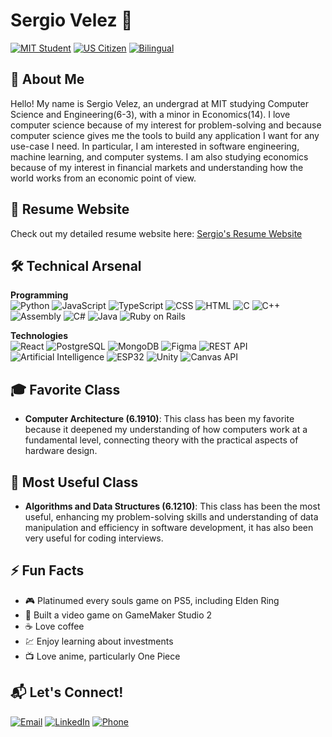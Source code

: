 # Sergio Velez 🚀

[![MIT Student](https://img.shields.io/badge/MIT-CS%20&%20Engineering-blue?logo=mit)](https://web.mit.edu)
[![US Citizen](https://img.shields.io/badge/US-Citizen-%230288D1)](https://github.com/svelez1129)
[![Bilingual](https://img.shields.io/badge/English%20%26%20Spanish-Native-%23FFD700)](https://github.com/svelez1129)


## 👋 About Me
Hello! My name is Sergio Velez, an undergrad at MIT studying Computer Science and Engineering(6-3), with a minor in Economics(14). I love
computer science because of my interest for problem-solving and because computer science gives me the tools to build any application I want
for any use-case I need. In particular, I am interested in software engineering, machine learning, and computer systems. I am also studying
economics because of my interest in financial markets and understanding how the world works from an economic point of view.

## 📄 Resume Website  
Check out my detailed resume website here: [Sergio's Resume Website](https://svelez1129.github.io/sergio-resume/)

## 🛠️ Technical Arsenal

**Programming**  
![Python](https://img.shields.io/badge/Python-3776AB?logo=python&logoColor=white)
![JavaScript](https://img.shields.io/badge/JavaScript-F7DF1E?logo=javascript&logoColor=black)
![TypeScript](https://img.shields.io/badge/TypeScript-3178C6?logo=typescript&logoColor=white)
![CSS](https://img.shields.io/badge/CSS-1572B6?logo=css3&logoColor=white)
![HTML](https://img.shields.io/badge/HTML-E34F26?logo=html5&logoColor=white)
![C](https://img.shields.io/badge/C-A8B9CC?logo=c&logoColor=black)
![C++](https://img.shields.io/badge/C++-00599C?logo=c%2B%2B&logoColor=white)
![Assembly](https://img.shields.io/badge/Assembly-007ACC?logo=assemblyscript&logoColor=white)
![C#](https://img.shields.io/badge/C%23-239120?logo=c-sharp&logoColor=white)
![Java](https://img.shields.io/badge/Java-007396?logo=java&logoColor=white)
![Ruby on Rails](https://img.shields.io/badge/Ruby_on_Rails-CC0000?logo=ruby-on-rails&logoColor=white)

**Technologies**  
![React](https://img.shields.io/badge/React-61DAFB?logo=react&logoColor=black)
![PostgreSQL](https://img.shields.io/badge/PostgreSQL-4169E1?logo=postgresql&logoColor=white)
![MongoDB](https://img.shields.io/badge/MongoDB-47A248?logo=mongodb&logoColor=white)
![Figma](https://img.shields.io/badge/Figma-F24E1E?logo=figma&logoColor=white)
![REST API](https://img.shields.io/badge/REST_API-02569B?logo=rest&logoColor=white)
![Artificial Intelligence](https://img.shields.io/badge/AI-1572B6?logo=ai&logoColor=white)
![ESP32](https://img.shields.io/badge/ESP32-E7352C?logo=espressif&logoColor=white)
![Unity](https://img.shields.io/badge/Unity-000000?logo=unity&logoColor=white)
![Canvas API](https://img.shields.io/badge/Canvas_API-1572B6?logo=canvas&logoColor=white)


## 🎓 Favorite Class  
- **Computer Architecture (6.1910)**: This class has been my favorite because it deepened my understanding of how computers work at a fundamental level, connecting theory with the practical aspects of hardware design.

## 🧠 Most Useful Class  
- **Algorithms and Data Structures (6.1210)**: This class has been the most useful, enhancing my problem-solving skills and understanding of data manipulation and efficiency in software development, it has also been very useful for coding interviews.

## ⚡ Fun Facts

- 🎮 Platinumed every souls game on PS5, including Elden Ring
- 🧩 Built a video game on GameMaker Studio 2
- ☕ Love coffee
- 💹 Enjoy learning about investments
- 📺 Love anime, particularly One Piece

## 📬 Let's Connect!
[![Email](https://img.shields.io/badge/Email-svelez11@mit.edu-%23EA4335?logo=gmail)](mailto:svelez11@mit.edu)
[![LinkedIn](https://img.shields.io/badge/LinkedIn-Sergio_Velez-%230A66C2?logo=linkedin)](https://linkedin.com/in/svelez11/)
[![Phone](https://img.shields.io/badge/Phone-787.236.0985-%2325D366?logo=whatsapp)](tel:787-236-0985)
